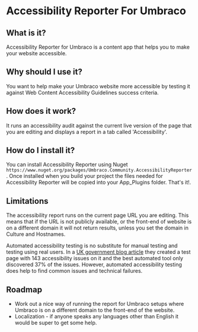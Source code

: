 # Accessibility Reporter For Umbraco

## What is it?

Accessibility Reporter for Umbraco is a content app that helps you to make your website accessible.

## Why should I use it?

You want to help make your Umbraco website more accessible by testing it against Web Content Accessibility Guidelines success criteria.

## How does it work?

It runs an accessibility audit against the current live version of the page that you are editing and displays a report in a tab called 'Accessibility'.

## How do I install it?

You can install Accessibility Reporter using Nuget `https://www.nuget.org/packages/Umbraco.Community.AccessibilityReporter`. Once installed when you build your project the files needed for Accessibility Reporter will be copied into your App_Plugins folder. That's it!.

## Limitations

The accessibility report runs on the current page URL you are editing. This means that if the URL is not publicly available, or the front-end of website is on a different domain it will not return results, unless you set the domain in Culture and Hostnames.

Automated accessibility testing is no substitute for manual testing and testing using real users. In a [UK government blog article](https://accessibility.blog.gov.uk/2017/02/24/what-we-found-when-we-tested-tools-on-the-worlds-least-accessible-webpage/) they created a test page with 143 accessibility issues on it and the best automated tool only discovered 37% of the issues. However, automated accessibility testing does help to find common issues and technical failures.

## Roadmap

- Work out a nice way of running the report for Umbraco setups where Umbraco is on a different domain to the front-end of the website.
- Localization - if anyone speaks any languages other than English it would be super to get some help.